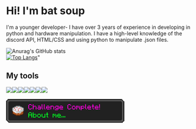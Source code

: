 # Hi! I'm bat soup
I'm a younger developer- I have over 3 years of experience in developing in python and hardware manipulation.
I have a high-level knowledge of the discord API, HTML/CSS and using python to manipulate .json files.

![Anurag's GitHub stats](https://github-readme-stats.vercel.app/api?username=batsoup804&show_icons=true&theme=aura_dark)
<br>
[![Top Langs](https://github-readme-stats.vercel.app/api/top-langs/?username=batsoup804&theme=aura_dark)](https://github.com/anuraghazra/github-readme-stats)"

## My tools

<img src="https://img.icons8.com/color/96/000000/python--v1.png"/><img src="https://img.icons8.com/color/96/000000/c-sharp-logo.png"/><img src="https://img.icons8.com/material-outlined/96/000000/github.png"/><img src="https://img.icons8.com/color/96/000000/visual-studio-code-2019.png"/><img src="https://img.icons8.com/color/96/000000/discord-logo.png"/><img src="https://img.icons8.com/ios-filled/95/000000/amd.png"/><img src="https://img.icons8.com/color/96/000000/heroku.png"/>


<img src='deeznuts.png'/>



